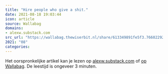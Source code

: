 ```yaml
---
title: "Hire people who give a shit."
date: 2021-08-18 19:03:44
icon: article
source: Wallabag
domains:
- alexw.substack.com
src_url: "https://wallabag.thewiserbit.nl/share/613349891fe5f3.76602292"
2021: "08"
categories:
---
```

Het oorspronkelijke artikel kan je lezen op [alexw.substack.com](https://alexw.substack.com/p/hire?mc_cid=5c9472822e&amp;mc_eid=91988bade5) of [op Wallabag](https://wallabag.thewiserbit.nl/share/613349891fe5f3.76602292). De leestijd is ongeveer 3 minuten.